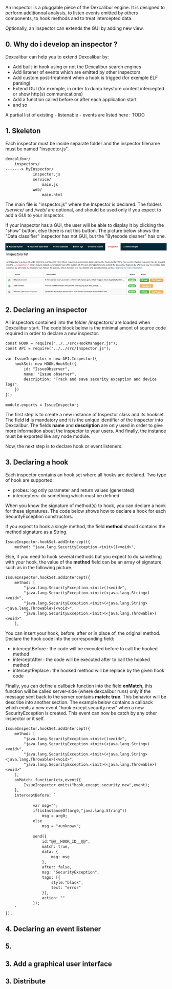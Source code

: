 
An inspector is a pluggable piece of the Dexcalibur engine. It is designed to perform additionnal analysis, to listen events emitted by others components, to hook methods and to treat intercepted data. 

Optionally, an Inspector can extends the GUI by adding new view.

## 0. Why do i develop an inspector ? 

Dexcalibur can help you to extend Dexcalibur by:
* Add built-in hook using or not the Dexcalibur search engines
* Add listener of events which are emitted by other inspectors  
* Add custom post-treatment when a hook is trigged (for exemple ELF parsing)
* Extend GUI (for exemple, in order to dump keystore content intercepted or show http(s) communications) 
* Add a function called before or after each application start
* and so

A partial list of existing - listenable - events are listed here : TODO

## 1. Skeleton

Each inspector must be inside separate folder and the inspector filename must be named "inspector.js". 

```
dexcalibur/
    inspectors/
-------> MyInspector/
            inspector.js 
            service/ 
                main.js
            web/
                main.html
```
  
The main file is "inspector.js" where the Inspector is declared. The folders */service/* and */web/* are optional, and should be used only if you expect to add a GUI to your inspector.

If your inspector has a GUI, the user will be able to display it by clicking the "show" button, else there is not this button. The picture below shows the "Data classifier" inspector has not GUI, but the "Bytecode cleaner" has one. 

![List of inspector and "show" button](https://raw.githubusercontent.com/FrenchYeti/dexcalibur-doc/master/pictures/inspector_howto_show.png)
 

## 2. Declaring an inspector

All inspectors contained into the folder /inspectors/ are loaded when Dexcalibur start. 
The code block below is the minimal amont of source code required in order to declare a new inspector.

```
const HOOK = require("../../src/HookManager.js");
const API = require("../../src/Inspector.js");

var IssueInspector = new API.Inspector({
    hookSet: new HOOK.HookSet({
        id: "IssueObserver",
        name: "Issue observer",
        description: "Track and save security exception and device logs"
    })
});

module.exports = IssueInspector;
```

The first step is to create a new instance of Inspector class and its hookset. The field **id** is mandatory and it is the unique identifier of the inspector into Dexcalibur. The fields **name** and **description** are only used in order to give more information about the inspector to your users. And finally, the instance must be exported like any node module.

Now, the next step is to declare hook or event listeners.

## 3. Declaring a hook

Each inspector contains an hook set where all hooks are declared. Two type of hook are supported:

* probes: log only parameter and return values (generated)
* intercepters: do something which must be defined


When you know the signature of method(s) to hook, you can declare a hook for these signatures.
The code below shows how to declare a hook for each SecurityException constructors.  

If you expect to hook a single method, the field **method** should contains the method signature as a String.  
```
IssueInspector.hookSet.addIntercept({
    method: "java.lang.SecurityException.<init>()<void>",
```

Else, if you need to hook several methods but you expect to do samething with your hook, the value of the **method** field can be an array of signature, such as in the following picture.
```
IssueInspector.hookSet.addIntercept({
    method: [
        "java.lang.SecurityException.<init>()<void>",	
        "java.lang.SecurityException.<init>(<java.lang.String>)<void>",	
        "java.lang.SecurityException.<init>(<java.lang.String><java.lang.Throwable>)<void>",	
        "java.lang.SecurityException.<init>(<java.lang.Throwable>)<void>"
    ],
```
You can insert your hook, before, after or in place of, the original method. Declare the hook code into the corresponding field:

* interceptBefore : the code will be executed before to call the hooked method
* interceptAfter : the code will be executed after to call the hooked method
* interceptReplace : the hooked method will be replace by the given hook code

Finally, you can define a callback function into the field **onMatch**, this function will be called server-side (where dexcalibur runs) only if the message sent back to the server contains **match: true**. This behavior will be describe into another section. The example below contains a callback which emits a new event "hook.except.security.new" when a new SecurityException is created. This event can now be catch by any other inspector or it self.

```
IssueInspector.hookSet.addIntercept({
    method: [
        "java.lang.SecurityException.<init>()<void>",	
        "java.lang.SecurityException.<init>(<java.lang.String>)<void>",	
        "java.lang.SecurityException.<init>(<java.lang.String><java.lang.Throwable>)<void>",	
        "java.lang.SecurityException.<init>(<java.lang.Throwable>)<void>"
    ],
    onMatch: function(ctx,event){
        IssueInspector.emits("hook.except.security.new",event);
    },
    interceptBefore: ` 

            var msg="";    
            if(isInstanceOf(arg0,"java.lang.String"))
                msg = arg0;
            else
                msg = "<unknow>";

            send({ 
                id:"@@__HOOK_ID__@@", 
                match: true, 
                data: {
                    msg: msg
                },
                after: false, 
                msg: "SecurityException", 
                tags: [{
                    style:"black",
                    text: "error"
                }],
                action: "" 
            });
    `
});
```

## 4. Declaring an event listener

## 5. 

## 3. Add a graphical user interface


## 3. Distribute
